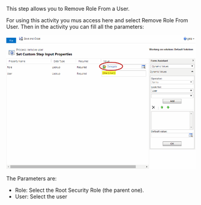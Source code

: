 This step allows you to Remove Role From a User.

For using this activity you mus access here and select Remove Role From User.
Then in the activity you can fill all the parameters:

![](Remove%20Role%20From%20User_wf3.gif)

The Parameters are:
* Role: Select the Root Security Role (the parent one).
* User: Select the user
